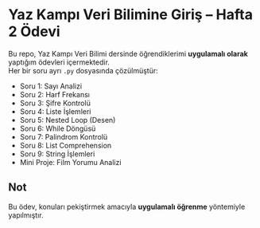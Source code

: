 # Yaz Kampı Veri Bilimine Giriş – Hafta 2 Ödevi

Bu repo, Yaz Kampı Veri Bilimi dersinde öğrendiklerimi **uygulamalı olarak** yaptığım ödevleri içermektedir.  
Her bir soru ayrı `.py` dosyasında çözülmüştür:

- Soru 1: Sayı Analizi
- Soru 2: Harf Frekansı
- Soru 3: Şifre Kontrolü
- Soru 4: Liste İşlemleri
- Soru 5: Nested Loop (Desen)
- Soru 6: While Döngüsü
- Soru 7: Palindrom Kontrolü
- Soru 8: List Comprehension
- Soru 9: String İşlemleri
- Mini Proje: Film Yorumu Analizi

## Not
Bu ödev, konuları pekiştirmek amacıyla **uygulamalı öğrenme** yöntemiyle yapılmıştır.
